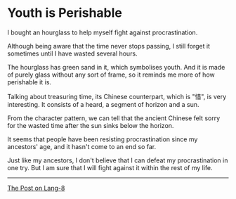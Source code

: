 # Youth is Perishable

I bought an hourglass to help myself fight against procrastination.

Although being aware that the time never stops passing, I still forget it sometimes until I have wasted several hours.

The hourglass has green sand in it, which symbolises youth. And it is made of purely glass without any sort of frame, so it reminds me more of how perishable it is.

Talking about treasuring time, its Chinese counterpart, which is "惜", is very interesting. It consists of a heard, a segment of horizon and a sun. 

From the character pattern, we can tell that the ancient Chinese felt sorry for the wasted time after the sun sinks below the horizon.

It seems that people have been resisting procrastination since my ancestors' age, and it hasn't come to an end so far.

Just like my ancestors, I don't believe that I can defeat my procrastination in one try. But I am sure that I will fight against it within the rest of my life.

---

[The Post on Lang-8](http://lang-8.com/1358180/journals/92891779224321743690854329181015232208)
